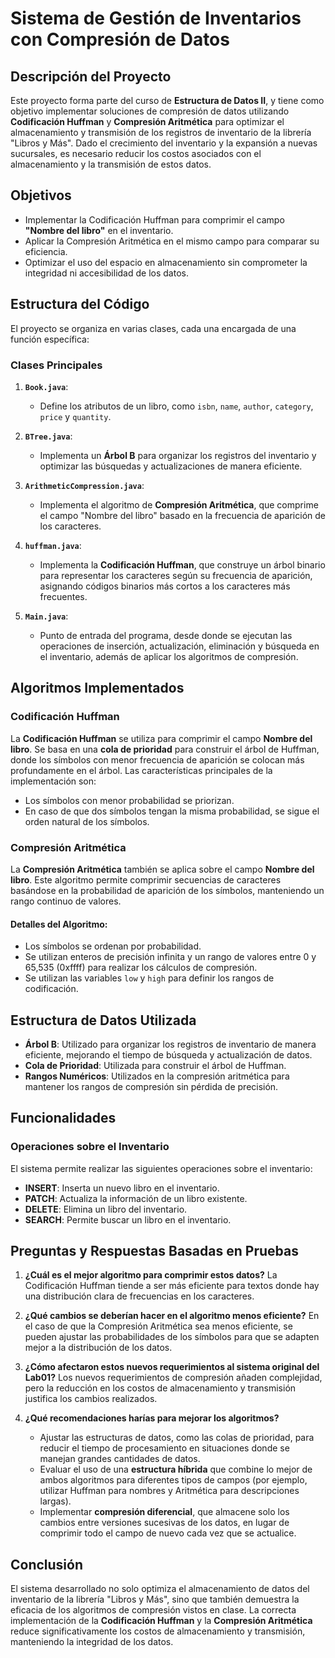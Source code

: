 
# Sistema de Gestión de Inventarios con Compresión de Datos

## Descripción del Proyecto

Este proyecto forma parte del curso de **Estructura de Datos II**, y tiene como objetivo implementar soluciones de compresión de datos utilizando **Codificación Huffman** y **Compresión Aritmética** para optimizar el almacenamiento y transmisión de los registros de inventario de la librería "Libros y Más". Dado el crecimiento del inventario y la expansión a nuevas sucursales, es necesario reducir los costos asociados con el almacenamiento y la transmisión de estos datos.

## Objetivos

- Implementar la Codificación Huffman para comprimir el campo **"Nombre del libro"** en el inventario.
- Aplicar la Compresión Aritmética en el mismo campo para comparar su eficiencia.
- Optimizar el uso del espacio en almacenamiento sin comprometer la integridad ni accesibilidad de los datos.

## Estructura del Código

El proyecto se organiza en varias clases, cada una encargada de una función específica:

### Clases Principales

1. **`Book.java`**:
   - Define los atributos de un libro, como `isbn`, `name`, `author`, `category`, `price` y `quantity`.

2. **`BTree.java`**:
   - Implementa un **Árbol B** para organizar los registros del inventario y optimizar las búsquedas y actualizaciones de manera eficiente.

3. **`ArithmeticCompression.java`**:
   - Implementa el algoritmo de **Compresión Aritmética**, que comprime el campo "Nombre del libro" basado en la frecuencia de aparición de los caracteres.

4. **`huffman.java`**:
   - Implementa la **Codificación Huffman**, que construye un árbol binario para representar los caracteres según su frecuencia de aparición, asignando códigos binarios más cortos a los caracteres más frecuentes.

5. **`Main.java`**:
   - Punto de entrada del programa, desde donde se ejecutan las operaciones de inserción, actualización, eliminación y búsqueda en el inventario, además de aplicar los algoritmos de compresión.

## Algoritmos Implementados

### Codificación Huffman

La **Codificación Huffman** se utiliza para comprimir el campo **Nombre del libro**. Se basa en una **cola de prioridad** para construir el árbol de Huffman, donde los símbolos con menor frecuencia de aparición se colocan más profundamente en el árbol. Las características principales de la implementación son:

- Los símbolos con menor probabilidad se priorizan.
- En caso de que dos símbolos tengan la misma probabilidad, se sigue el orden natural de los símbolos.

### Compresión Aritmética

La **Compresión Aritmética** también se aplica sobre el campo **Nombre del libro**. Este algoritmo permite comprimir secuencias de caracteres basándose en la probabilidad de aparición de los símbolos, manteniendo un rango continuo de valores.

#### Detalles del Algoritmo:

- Los símbolos se ordenan por probabilidad.
- Se utilizan enteros de precisión infinita y un rango de valores entre 0 y 65,535 (0xffff) para realizar los cálculos de compresión.
- Se utilizan las variables `low` y `high` para definir los rangos de codificación.

## Estructura de Datos Utilizada

- **Árbol B**: Utilizado para organizar los registros de inventario de manera eficiente, mejorando el tiempo de búsqueda y actualización de datos.
- **Cola de Prioridad**: Utilizada para construir el árbol de Huffman.
- **Rangos Numéricos**: Utilizados en la compresión aritmética para mantener los rangos de compresión sin pérdida de precisión.

## Funcionalidades

### Operaciones sobre el Inventario

El sistema permite realizar las siguientes operaciones sobre el inventario:

- **INSERT**: Inserta un nuevo libro en el inventario.
- **PATCH**: Actualiza la información de un libro existente.
- **DELETE**: Elimina un libro del inventario.
- **SEARCH**: Permite buscar un libro en el inventario.

## Preguntas y Respuestas Basadas en Pruebas

1. **¿Cuál es el mejor algoritmo para comprimir estos datos?**
   La Codificación Huffman tiende a ser más eficiente para textos donde hay una distribución clara de frecuencias en los caracteres.

2. **¿Qué cambios se deberían hacer en el algoritmo menos eficiente?**
   En el caso de que la Compresión Aritmética sea menos eficiente, se pueden ajustar las probabilidades de los símbolos para que se adapten mejor a la distribución de los datos.

3. **¿Cómo afectaron estos nuevos requerimientos al sistema original del Lab01?**
   Los nuevos requerimientos de compresión añaden complejidad, pero la reducción en los costos de almacenamiento y transmisión justifica los cambios realizados.

4. **¿Qué recomendaciones harías para mejorar los algoritmos?**
   - Ajustar las estructuras de datos, como las colas de prioridad, para reducir el tiempo de procesamiento en situaciones donde se manejan grandes cantidades de datos.
   - Evaluar el uso de una **estructura híbrida** que combine lo mejor de ambos algoritmos para diferentes tipos de campos (por ejemplo, utilizar Huffman para nombres y Aritmética para descripciones largas).
   - Implementar **compresión diferencial**, que almacene solo los cambios entre versiones sucesivas de los datos, en lugar de comprimir todo el campo de nuevo cada vez que se actualice.

## Conclusión

El sistema desarrollado no solo optimiza el almacenamiento de datos del inventario de la librería "Libros y Más", sino que también demuestra la eficacia de los algoritmos de compresión vistos en clase. La correcta implementación de la **Codificación Huffman** y la **Compresión Aritmética** reduce significativamente los costos de almacenamiento y transmisión, manteniendo la integridad de los datos.
